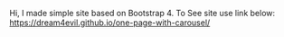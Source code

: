 Hi, I made simple site based on Bootstrap 4. To See site use link below: 
https://dream4evil.github.io/one-page-with-carousel/

